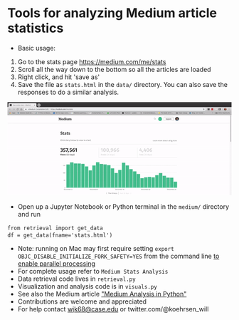 # Tools for analyzing Medium article statistics

* Basic usage:

1. Go to the stats page https://medium.com/me/stats
2. Scroll all the way down to the bottom so all the articles are loaded
3. Right click, and hit 'save as'
4. Save the file as `stats.html` in the `data/` directory. You can also save the responses to do a similar analysis.

![](images/stats-saving-medium.gif)

* Open up a Jupyter Notebook or Python terminal in the `medium/` directory
and run

```
from retrieval import get_data
df = get_data(fname='stats.html')
```

* Note: running on Mac may first require setting
    `export OBJC_DISABLE_INITIALIZE_FORK_SAFETY=YES`
    from the command line [to enable parallel processing](https://stackoverflow.com/questions/50168647/multiprocessing-causes-python-to-crash-and-gives-an-error-may-have-been-in-progr)
* For complete usage refer to `Medium Stats Analysis`
* Data retrieval code lives in `retrieval.py`
* Visualization and analysis code is in `visuals.py`
* See also the Medium article ["Medium Analysis in Python"]()
* Contributions are welcome and appreciated
* For help contact wjk68@case.edu or twitter.com/@koehrsen_will